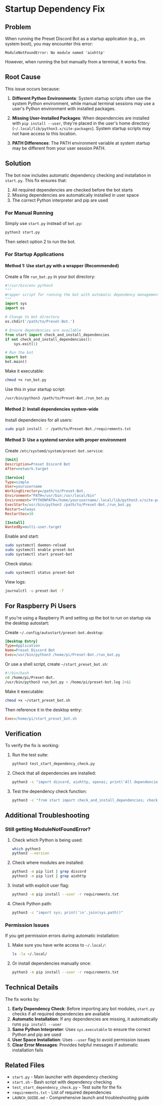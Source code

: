 # Startup Dependency Fix

## Problem

When running the Preset Discord Bot as a startup application (e.g., on system boot), you may encounter this error:

```
ModuleNotFoundError: No module named 'aiohttp'
```

However, when running the bot manually from a terminal, it works fine.

## Root Cause

This issue occurs because:

1. **Different Python Environments**: System startup scripts often use the system Python environment, while manual terminal sessions may use a user's Python environment with installed packages.

2. **Missing User-Installed Packages**: When dependencies are installed with `pip install --user`, they're placed in the user's home directory (`~/.local/lib/python3.x/site-packages`). System startup scripts may not have access to this location.

3. **PATH Differences**: The PATH environment variable at system startup may be different from your user session PATH.

## Solution

The bot now includes automatic dependency checking and installation in `start.py`. This fix ensures that:

1. All required dependencies are checked before the bot starts
2. Missing dependencies are automatically installed in user space
3. The correct Python interpreter and pip are used

### For Manual Running

Simply use `start.py` instead of `bot.py`:

```bash
python3 start.py
```

Then select option 2 to run the bot.

### For Startup Applications

#### Method 1: Use start.py with a wrapper (Recommended)

Create a file `run_bot.py` in your bot directory:

```python
#!/usr/bin/env python3
"""
Wrapper script for running the bot with automatic dependency management
"""
import sys
import os

# Change to bot directory
os.chdir('/path/to/Preset-Bot.')

# Ensure dependencies are available
from start import check_and_install_dependencies
if not check_and_install_dependencies():
    sys.exit(1)

# Run the bot
import bot
bot.main()
```

Make it executable:
```bash
chmod +x run_bot.py
```

Use this in your startup script:
```bash
/usr/bin/python3 /path/to/Preset-Bot./run_bot.py
```

#### Method 2: Install dependencies system-wide

Install dependencies for all users:

```bash
sudo pip3 install -r /path/to/Preset-Bot./requirements.txt
```

#### Method 3: Use a systemd service with proper environment

Create `/etc/systemd/system/preset-bot.service`:

```ini
[Unit]
Description=Preset Discord Bot
After=network.target

[Service]
Type=simple
User=yourusername
WorkingDirectory=/path/to/Preset-Bot.
Environment="PATH=/usr/bin:/usr/local/bin"
Environment="PYTHONPATH=/home/yourusername/.local/lib/python3.x/site-packages"
ExecStart=/usr/bin/python3 /path/to/Preset-Bot./run_bot.py
Restart=always
RestartSec=10

[Install]
WantedBy=multi-user.target
```

Enable and start:
```bash
sudo systemctl daemon-reload
sudo systemctl enable preset-bot
sudo systemctl start preset-bot
```

Check status:
```bash
sudo systemctl status preset-bot
```

View logs:
```bash
journalctl -u preset-bot -f
```

## For Raspberry Pi Users

If you're using a Raspberry Pi and setting up the bot to run on startup via the desktop autostart:

Create `~/.config/autostart/preset-bot.desktop`:

```ini
[Desktop Entry]
Type=Application
Name=Preset Discord Bot
Exec=/usr/bin/python3 /home/pi/Preset-Bot./run_bot.py
```

Or use a shell script, create `~/start_preset_bot.sh`:

```bash
#!/bin/bash
cd /home/pi/Preset-Bot.
/usr/bin/python3 run_bot.py > /home/pi/preset-bot.log 2>&1
```

Make it executable:
```bash
chmod +x ~/start_preset_bot.sh
```

Then reference it in the desktop entry:
```ini
Exec=/home/pi/start_preset_bot.sh
```

## Verification

To verify the fix is working:

1. Run the test suite:
   ```bash
   python3 test_start_dependency_check.py
   ```

2. Check that all dependencies are installed:
   ```bash
   python3 -c "import discord, aiohttp, openai; print('All dependencies OK')"
   ```

3. Test the dependency check function:
   ```bash
   python3 -c "from start import check_and_install_dependencies; check_and_install_dependencies()"
   ```

## Additional Troubleshooting

### Still getting ModuleNotFoundError?

1. Check which Python is being used:
   ```bash
   which python3
   python3 --version
   ```

2. Check where modules are installed:
   ```bash
   python3 -m pip list | grep discord
   python3 -m pip list | grep aiohttp
   ```

3. Install with explicit user flag:
   ```bash
   python3 -m pip install --user -r requirements.txt
   ```

4. Check Python path:
   ```bash
   python3 -c "import sys; print('\n'.join(sys.path))"
   ```

### Permission Issues

If you get permission errors during automatic installation:

1. Make sure you have write access to `~/.local/`:
   ```bash
   ls -la ~/.local/
   ```

2. Or install dependencies manually once:
   ```bash
   python3 -m pip install --user -r requirements.txt
   ```

## Technical Details

The fix works by:

1. **Early Dependency Check**: Before importing any bot modules, `start.py` checks if all required dependencies are available
2. **Automatic Installation**: If any dependencies are missing, it automatically runs `pip install --user`
3. **Same Python Interpreter**: Uses `sys.executable` to ensure the correct Python and pip are used
4. **User Space Installation**: Uses `--user` flag to avoid permission issues
5. **Clear Error Messages**: Provides helpful messages if automatic installation fails

## Related Files

- `start.py` - Main launcher with dependency checking
- `start.sh` - Bash script with dependency checking
- `test_start_dependency_check.py` - Test suite for the fix
- `requirements.txt` - List of required dependencies
- `LAUNCH_GUIDE.md` - Comprehensive launch and troubleshooting guide
